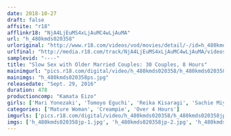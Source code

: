 ```yaml
---
date: 2018-10-27
draft: false
affsite: "r18"
afflinkr18: "NjA4LjEuMS4xLjAuMC4wLjAuMA"
url: "h_480kmds020358"
urloriginal: "http://www.r18.com/videos/vod/movies/detail/-/id=h_480kmds020358"
urlfinal: "http://media.r18.com/track/NjA4LjEuMS4xLjAuMC4wLjAuMA/videos/vod/movies/detail/-/id=h_480kmds020358"
samplevid: "----"
title: "Slow Sex with Older Married Couples: 30 Couples, 8 Hours"
mainimgurl: "pics.r18.com/digital/video/h_480kmds020358/h_480kmds020358ps.jpg"
mainimgs: "h_480kmds020358ps.jpg"
releasedate: "Sept. 29, 2016"
duration: 478
productioncomp: "Kamata Eizo"
girls: ['Mari Yonezaki', 'Tomoyo Eguchi', 'Reika Kisaragi', 'Sachie Miyamae', 'Ryoka Sumida']
categories: ['Mature Woman', 'Creampie', 'Over 4 Hours']
imgurls: ['pics.r18.com/digital/video/h_480kmds020358/h_480kmds020358jp-1.jpg', 'pics.r18.com/digital/video/h_480kmds020358/h_480kmds020358jp-2.jpg', 'pics.r18.com/digital/video/h_480kmds020358/h_480kmds020358jp-3.jpg', 'pics.r18.com/digital/video/h_480kmds020358/h_480kmds020358jp-4.jpg', 'pics.r18.com/digital/video/h_480kmds020358/h_480kmds020358jp-5.jpg', 'pics.r18.com/digital/video/h_480kmds020358/h_480kmds020358jp-6.jpg', 'pics.r18.com/digital/video/h_480kmds020358/h_480kmds020358jp-7.jpg', 'pics.r18.com/digital/video/h_480kmds020358/h_480kmds020358jp-8.jpg', 'pics.r18.com/digital/video/h_480kmds020358/h_480kmds020358jp-9.jpg', 'pics.r18.com/digital/video/h_480kmds020358/h_480kmds020358jp-10.jpg', 'pics.r18.com/digital/video/h_480kmds020358/h_480kmds020358jp-11.jpg', 'pics.r18.com/digital/video/h_480kmds020358/h_480kmds020358jp-12.jpg', 'pics.r18.com/digital/video/h_480kmds020358/h_480kmds020358jp-13.jpg', 'pics.r18.com/digital/video/h_480kmds020358/h_480kmds020358jp-14.jpg', 'pics.r18.com/digital/video/h_480kmds020358/h_480kmds020358jp-15.jpg', 'pics.r18.com/digital/video/h_480kmds020358/h_480kmds020358jp-16.jpg', 'pics.r18.com/digital/video/h_480kmds020358/h_480kmds020358jp-17.jpg', 'pics.r18.com/digital/video/h_480kmds020358/h_480kmds020358jp-18.jpg', 'pics.r18.com/digital/video/h_480kmds020358/h_480kmds020358jp-19.jpg', 'pics.r18.com/digital/video/h_480kmds020358/h_480kmds020358jp-20.jpg']
imgs: ['h_480kmds020358jp-1.jpg', 'h_480kmds020358jp-2.jpg', 'h_480kmds020358jp-3.jpg', 'h_480kmds020358jp-4.jpg', 'h_480kmds020358jp-5.jpg', 'h_480kmds020358jp-6.jpg', 'h_480kmds020358jp-7.jpg', 'h_480kmds020358jp-8.jpg', 'h_480kmds020358jp-9.jpg', 'h_480kmds020358jp-10.jpg', 'h_480kmds020358jp-11.jpg', 'h_480kmds020358jp-12.jpg', 'h_480kmds020358jp-13.jpg', 'h_480kmds020358jp-14.jpg', 'h_480kmds020358jp-15.jpg', 'h_480kmds020358jp-16.jpg', 'h_480kmds020358jp-17.jpg', 'h_480kmds020358jp-18.jpg', 'h_480kmds020358jp-19.jpg', 'h_480kmds020358jp-20.jpg']
---
```

